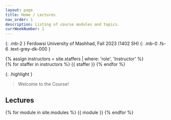 ```yaml
---
layout: page
title: Home / Lectures
nav_order: 1
description: Listing of course modules and topics.
currWeekNumber: 1
---
```


{: .mb-2 }
Ferdowsi University of Mashhad, Fall 2023 (1402 SH)
{: .mb-0 .fs-6 .text-grey-dk-000 }


<div>
{% assign instructors = site.staffers | where: 'role', 'Instructor' %}
  <div class="role">
    {% for staffer in instructors %}
    {{ staffer }}
    {% endfor %}
  </div>
</div>

{: .highlight }
> Welcome to the Course!


<a name="lectures"></a>
## Lectures

{% for module in site.modules %}
{{ module }}
{% endfor %}

